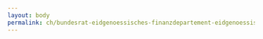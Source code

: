 ```yaml
---
layout: body
permalink: ch/bundesrat-eidgenoessisches-finanzdepartement-eidgenoessische-steuerverwaltung-direktion-hauptabteilung-mehrwertsteuer-mwst-analyse-projekte-risikoerkennung-apr/
---
```


